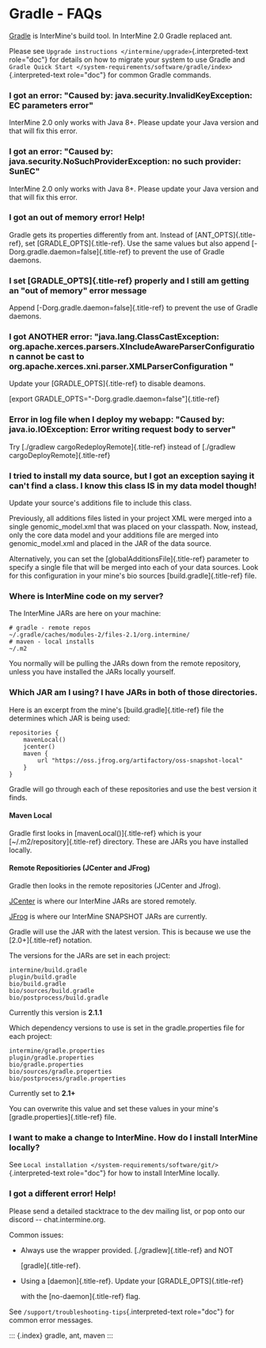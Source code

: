 # Gradle - FAQs

[Gradle](https://gradle.org) is InterMine\'s build tool. In InterMine 2.0 Gradle replaced ant.

Please see `Upgrade instructions </intermine/upgrade>`{.interpreted-text role="doc"} for details on how to migrate your system to use Gradle and `Gradle Quick Start </system-requirements/software/gradle/index>`{.interpreted-text role="doc"} for common Gradle commands.

### I got an error: \"Caused by: java.security.InvalidKeyException: EC parameters error\"

InterMine 2.0 only works with Java 8+. Please update your Java version and that will fix this error.

### I got an error: \"Caused by: java.security.NoSuchProviderException: no such provider: SunEC\"

InterMine 2.0 only works with Java 8+. Please update your Java version and that will fix this error.

### I got an out of memory error! Help!

Gradle gets its properties differently from ant. Instead of \[ANT\_OPTS\]{.title-ref}, set \[GRADLE\_OPTS\]{.title-ref}. Use the same values but also append \[-Dorg.gradle.daemon=false\]{.title-ref} to prevent the use of Gradle daemons.

### I set \[GRADLE\_OPTS\]{.title-ref} properly and I still am getting an \"out of memory\" error message

Append \[-Dorg.gradle.daemon=false\]{.title-ref} to prevent the use of Gradle daemons.

### I got ANOTHER error: \"java.lang.ClassCastException: org.apache.xerces.parsers.XIncludeAwareParserConfiguration cannot be cast to org.apache.xerces.xni.parser.XMLParserConfiguration \"

Update your \[GRADLE\_OPTS\]{.title-ref} to disable deamons.

\[export GRADLE\_OPTS=\"-Dorg.gradle.daemon=false\"\]{.title-ref}

### Error in log file when I deploy my webapp: \"Caused by: java.io.IOException: Error writing request body to server\"

Try \[./gradlew cargoRedeployRemote\]{.title-ref} instead of \[./gradlew cargoDeployRemote\]{.title-ref}

### I tried to install my data source, but I got an exception saying it can\'t find a class. I know this class IS in my data model though!

Update your source\'s additions file to include this class.

Previously, all additions files listed in your project XML were merged into a single genomic\_model.xml that was placed on your classpath. Now, instead, only the core data model and your additions file are merged into genomic\_model.xml and placed in the JAR of the data source.

Alternatively, you can set the \[globalAdditionsFile\]{.title-ref} parameter to specify a single file that will be merged into each of your data sources. Look for this configuration in your mine\'s bio sources \[build.gradle\]{.title-ref} file.

### Where is InterMine code on my server?

The InterMine JARs are here on your machine:

```text
# gradle - remote repos
~/.gradle/caches/modules-2/files-2.1/org.intermine/
# maven - local installs
~/.m2
```

You normally will be pulling the JARs down from the remote repository, unless you have installed the JARs locally yourself.

### Which JAR am I using? I have JARs in both of those directories.

Here is an excerpt from the mine\'s \[build.gradle\]{.title-ref} file the determines which JAR is being used:

```text
repositories {
    mavenLocal()
    jcenter()
    maven {
        url "https://oss.jfrog.org/artifactory/oss-snapshot-local"
    }
}
```

Gradle will go through each of these repositories and use the best version it finds.

#### Maven Local

Gradle first looks in \[mavenLocal\(\)\]{.title-ref} which is your \[~/.m2/repository\]{.title-ref} directory. These are JARs you have installed locally.

#### Remote Repositiories \(JCenter and JFrog\)

Gradle then looks in the remote repositories \(JCenter and Jfrog\).

[JCenter](https://jcenter.bintray.com/org/intermine/) is where our InterMine JARs are stored remotely.

[JFrog](https://oss.jfrog.org/artifactory) is where our InterMine SNAPSHOT JARs are currently.

Gradle will use the JAR with the latest version. This is because we use the \[2.0+\]{.title-ref} notation.

The versions for the JARs are set in each project:

```text
intermine/build.gradle
plugin/build.gradle
bio/build.gradle
bio/sources/build.gradle
bio/postprocess/build.gradle
```

Currently this version is **2.1.1**

Which dependency versions to use is set in the gradle.properties file for each project:

```text
intermine/gradle.properties
plugin/gradle.properties
bio/gradle.properties
bio/sources/gradle.properties
bio/postprocess/gradle.properties
```

Currently set to **2.1+**

You can overwrite this value and set these values in your mine\'s \[gradle.properties\]{.title-ref} file.

### I want to make a change to InterMine. How do I install InterMine locally?

See `Local installation </system-requirements/software/git/>`{.interpreted-text role="doc"} for how to install InterMine locally.

### I got a different error! Help!

Please send a detailed stacktrace to the dev mailing list, or pop onto our discord -- chat.intermine.org.

Common issues:

* Always use the wrapper provided. \[./gradlew\]{.title-ref} and NOT

  \[gradle\]{.title-ref}.

* Using a \[daemon\]{.title-ref}. Update your \[GRADLE\_OPTS\]{.title-ref}

  with the \[no-daemon\]{.title-ref} flag.

See `/support/troubleshooting-tips`{.interpreted-text role="doc"} for common error messages.

::: {.index} gradle, ant, maven :::


